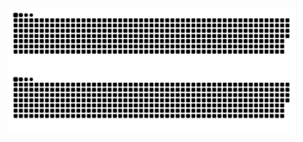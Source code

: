 ![GitHub Light](https://github.com/vignesh-i2it/vignesh-i2it/blob/output/github-contribution-grid-snake.svg#gh-light-mode-only)
![GitHub dark](https://github.com/vignesh-i2it/vignesh-i2it/blob/output/github-contribution-grid-snake-dark.svg#gh-dark-mode-only)
